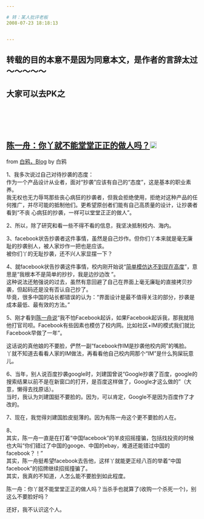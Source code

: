 ```yaml
---

# 转：某人批评老板
2008-07-23 18:18:13


---
```



<h2 class="entry-title">转载的目的本意不是因为同意本文，是作者的言辞太过～～～～～</h2><h2 class="entry-title">大家可以去PK之<br />
<br />
</h2><br />
<br />
<h2 class="entry-title"><a target=_blank class="entry-title-link" target="_blank" href="http://item.feedsky.com/%7Efeedsky/whitecrow_blog/%7E1217841/96936625/1219566/1/item.html">陈一舟：你丫就不能堂堂正正的做人吗？<img src="http://www.google.com/reader/ui/2412528845-go-to.gif" class="entry-title-go-to" alt="" width="18" height="18"></a></h2><div class="entry-author"><span class="entry-source-title-parent">from <a target=_blank href="http://www.google.com/reader/view/feed/http%3A%2F%2Ffeed.feedsky.com%2Fwhitecrow_blog" class="entry-source-title" target="_blank">白鸦，Blog</a></span> by <span class="entry-author-name">白鸦</span></div><div class="entry-body"><div><div class="item-body"><div><p>1、我多次说过自己对待抄袭的态度：<br />
作为一个产品设计从业者，面对“抄袭”应该有自己的“态度”，这是基本的职业素养。<br />
我无权也无力辱骂那些丧心病狂的抄袭者，但我会拒绝使用，拒绝对这种产品的任何推广，并尽可能的抵制他们。更希望原创者们能有自己高质量的设计，让抄袭者看到“不丧 心病狂的抄袭，一样可以堂堂正正的做人”。</p>
<p>2、所以，除了研究和看一些不得不看的信息，我坚决抵制校内、海内。</p>
<p>3、facebook状告抄袭者这件事情，虽然是自己炒作。但你们丫本来就是毫无廉耻的抄袭别人，被人家炒作一把也是应该。<br />
被你们丫的无耻抄袭，还不兴人家显摆一下？</p>
<p>4、就facebook状告抄袭这件事情，校内刚开始说“<a target=_blank target="_blank" href="http://www.donews.com/Content/200807/703b3554-5437-480d-b21e-117ff98150e8.shtm">简单模仿达不到现在高度</a>”，意思是“我根本不是简单的抄抄，我是边抄边改 ”。<br />
这种说法还勉强说的过去，虽然有意回避了自己在界面上毫无廉耻的直接拷贝抄袭，但起码还是没有否认自己抄了。<br />
毕竟，很多中国的站长都错误的认为：“界面设计是最不值得关注的部分，抄袭是成本最低、最有效的方法。”</p>
<p>5、刚才看到<a target=_blank target="_blank" href="http://it.sohu.com/20080722/n258311331.shtml?BlogThisQuoting=bq">陈一舟说</a>“我不怕Facebook起诉，如果Facebook起诉我，那我就陪他打官司呗。Facebook有些因素也模仿了校内网。比如社区+IM的模式我们就比Facebook早做了一年”。</p>
<p>这话说的真他娘的不要脸，俨然一副“facebook作IM是抄袭他校内网”的嘴脸。<br />
丫就不知道去看看人家的IM做法，再看看他自己校内网那个“IM”是什么狗屎玩意儿。</p>
<p>6、当年，别人说百度抄袭google时，刘建国曾说“Google抄袭了百度，google的搜索结果以前不是在新窗口的打开，是百度这样做了，Google才这么做的”（大意，懒得去找原话）。<br />
当时，我认为刘建国挺不要脸的。因为，可以肯定，Google不是因为百度作了才改的。</p>
<p>7、现在，我觉得刘建国脸皮挺薄的。因为有陈一舟这个更不要脸的人在。</p>
<p>8、<br />
其实，陈一舟一直是在打着“中国facebook”的羊皮招摇撞骗，包括找投资的时候也大叫“你们错过了中国的googe、中国的ebay，难道还能错过中国的facebook？！”<br />
其实，陈一舟挺希望facebook去告他，这样丫就能更正经八百的举着“中国facebook”的招牌继续招摇撞骗了。<br />
其实，我真的不知道，人怎么能不要脸到如此程度。</p>
<p>陈一舟：你丫就不能堂堂正正的做人吗？当杀手也就算了(收购一个杀死一个)，别这么不要脸好吗？</p>
<p>还好，我不认识这个人。</p>
</div></div></div></div>